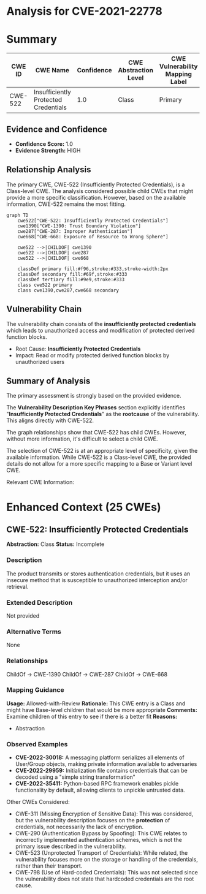 # Analysis for CVE-2021-22778

# Summary
| CWE ID | CWE Name | Confidence | CWE Abstraction Level | CWE Vulnerability Mapping Label | CWE-Vulnerability Mapping Notes |
|---|---|---|---|---|---|
| CWE-522 | Insufficiently Protected Credentials | 1.0 | Class | Primary | Allowed-with-Review |

## Evidence and Confidence

*   **Confidence Score:** 1.0
*   **Evidence Strength:** HIGH

## Relationship Analysis
The primary CWE, CWE-522 (Insufficiently Protected Credentials), is a Class-level CWE. The analysis considered possible child CWEs that might provide a more specific classification. However, based on the available information, CWE-522 remains the most fitting.

```mermaid
graph TD
    cwe522["CWE-522: Insufficiently Protected Credentials"]
    cwe1390["CWE-1390: Trust Boundary Violation"]
    cwe287["CWE-287: Improper Authentication"]
    cwe668["CWE-668: Exposure of Resource to Wrong Sphere"]
    
    cwe522 -->|CHILDOF| cwe1390
    cwe522 -->|CHILDOF| cwe287
    cwe522 -->|CHILDOF| cwe668
    
    classDef primary fill:#f96,stroke:#333,stroke-width:2px
    classDef secondary fill:#69f,stroke:#333
    classDef tertiary fill:#9e9,stroke:#333
    class cwe522 primary
    class cwe1390,cwe287,cwe668 secondary
```

## Vulnerability Chain
The vulnerability chain consists of the **insufficiently protected credentials** which leads to unauthorized access and modification of protected derived function blocks.
  - Root Cause: **Insufficiently Protected Credentials**
  - Impact: Read or modify protected derived function blocks by unauthorized users

## Summary of Analysis
The primary assessment is strongly based on the provided evidence.

The **Vulnerability Description Key Phrases** section explicitly identifies "**Insufficiently Protected Credentials**" as the **rootcause** of the vulnerability. This aligns directly with CWE-522.

The graph relationships show that CWE-522 has child CWEs. However, without more information, it's difficult to select a child CWE.

The selection of CWE-522 is at an appropriate level of specificity, given the available information. While CWE-522 is a Class-level CWE, the provided details do not allow for a more specific mapping to a Base or Variant level CWE.

Relevant CWE Information:

# Enhanced Context (25 CWEs)

## CWE-522: Insufficiently Protected Credentials
**Abstraction:** Class
**Status:** Incomplete

### Description
The product transmits or stores authentication credentials, but it uses an insecure method that is susceptible to unauthorized interception and/or retrieval.

### Extended Description
Not provided

### Alternative Terms
None

### Relationships
ChildOf -> CWE-1390
ChildOf -> CWE-287
ChildOf -> CWE-668

### Mapping Guidance
**Usage:** Allowed-with-Review
**Rationale:** This CWE entry is a Class and might have Base-level children that would be more appropriate
**Comments:** Examine children of this entry to see if there is a better fit
**Reasons:**
- Abstraction

### Observed Examples
- **CVE-2022-30018:** A messaging platform serializes all elements of User/Group objects, making private information available to adversaries
- **CVE-2022-29959:** Initialization file contains credentials that can be decoded using a "simple string transformation"
- **CVE-2022-35411:** Python-based RPC framework enables pickle functionality by default, allowing clients to unpickle untrusted data.

Other CWEs Considered:

*   CWE-311 (Missing Encryption of Sensitive Data): This was considered, but the vulnerability description focuses on the **protection** of credentials, not necessarily the lack of encryption.
*   CWE-290 (Authentication Bypass by Spoofing): This CWE relates to incorrectly implemented authentication schemes, which is not the primary issue described in the vulnerability.
*   CWE-523 (Unprotected Transport of Credentials): While related, the vulnerability focuses more on the storage or handling of the credentials, rather than their transport.
*   CWE-798 (Use of Hard-coded Credentials): This was not selected since the vulnerability does not state that hardcoded credentials are the root cause.